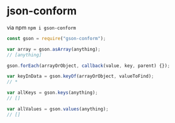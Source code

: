 # json-conform

via npm `npm i gson-conform`


```js
const gson = require("gson-conform");

var array = gson.asArray(anything);
// [anything]

gson.forEach(arrayOrObject, callback(value, key, parent) {});

var keyInData = gson.keyOf(arrayOrObject, valueToFind);
// *

var allKeys = gson.keys(anything);
// []

var allValues = gson.values(anything);
// []
```